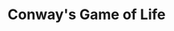 ---
title: Conway's Game of Life
layout: collection
permalink: /game-of-life/
collection: game-of-life
entries_layout: grid
classes: wide
---